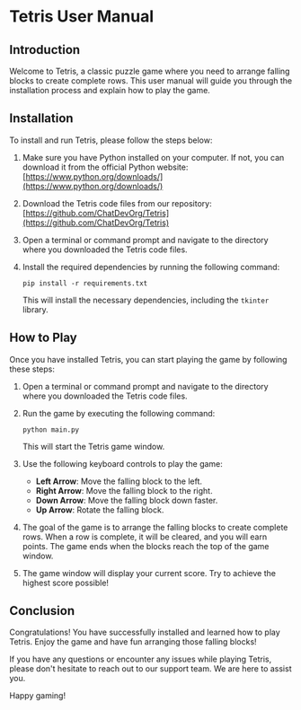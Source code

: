 # Tetris User Manual

## Introduction

Welcome to Tetris, a classic puzzle game where you need to arrange falling blocks to create complete rows. This user manual will guide you through the installation process and explain how to play the game.

## Installation

To install and run Tetris, please follow the steps below:

1. Make sure you have Python installed on your computer. If not, you can download it from the official Python website: [https://www.python.org/downloads/](https://www.python.org/downloads/)

2. Download the Tetris code files from our repository: [https://github.com/ChatDevOrg/Tetris](https://github.com/ChatDevOrg/Tetris)

3. Open a terminal or command prompt and navigate to the directory where you downloaded the Tetris code files.

4. Install the required dependencies by running the following command:

   ```
   pip install -r requirements.txt
   ```

   This will install the necessary dependencies, including the `tkinter` library.

## How to Play

Once you have installed Tetris, you can start playing the game by following these steps:

1. Open a terminal or command prompt and navigate to the directory where you downloaded the Tetris code files.

2. Run the game by executing the following command:

   ```
   python main.py
   ```

   This will start the Tetris game window.

3. Use the following keyboard controls to play the game:

   - **Left Arrow**: Move the falling block to the left.
   - **Right Arrow**: Move the falling block to the right.
   - **Down Arrow**: Move the falling block down faster.
   - **Up Arrow**: Rotate the falling block.

4. The goal of the game is to arrange the falling blocks to create complete rows. When a row is complete, it will be cleared, and you will earn points. The game ends when the blocks reach the top of the game window.

5. The game window will display your current score. Try to achieve the highest score possible!

## Conclusion

Congratulations! You have successfully installed and learned how to play Tetris. Enjoy the game and have fun arranging those falling blocks!

If you have any questions or encounter any issues while playing Tetris, please don't hesitate to reach out to our support team. We are here to assist you.

Happy gaming!